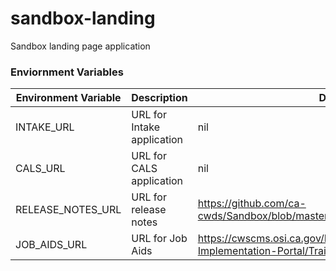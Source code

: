 # sandbox-landing
Sandbox landing page application 


### Enviornment Variables
| Environment Variable | Description                                             | Default Value |
| ------------------   | ------------------------------------------------------- | ------------- |
| INTAKE_URL    | URL for Intake application | nil |
| CALS_URL | URL for CALS application | nil |
| RELEASE_NOTES_URL | URL for release notes | https://github.com/ca-cwds/Sandbox/blob/master/Release%20Notes/release_notes.md |
| JOB_AIDS_URL | URL for Job Aids | https://cwscms.osi.ca.gov/Portal/Digital-Services-Implementation-Portal/Training?folderId=1957 |
